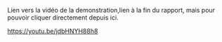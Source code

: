 Lien vers la vidéo de la demonstration,lien à la fin du rapport, mais pour pouvoir cliquer directement depuis ici.

https://youtu.be/jdbHNYH88h8
